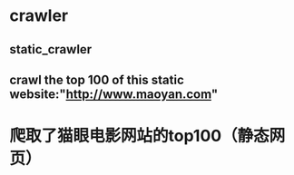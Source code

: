 # crawler
static_crawler
----------------------------
crawl the top 100 of this static website:"http://www.maoyan.com"
---------------------------------
爬取了猫眼电影网站的top100（静态网页）
======================================

